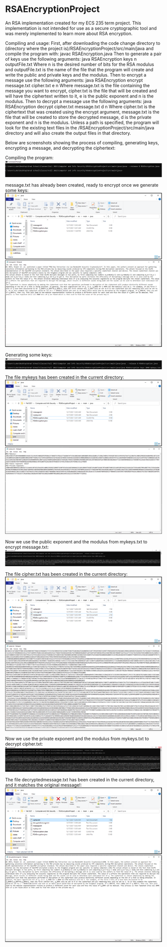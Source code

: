 # RSAEncryptionProject
An RSA implementation created for my ECS 235 term project. This implementation is not intended for use as a secure cryptographic tool and was merely implemented to learn more about RSA encryption.

Compiling and usage:
First, after downloading the code change directory to (directory where the project is)/RSAEncryptionProject/src/main/java and compile the program with: 
javac RSAEncryption.java
Then to generate a pair of keys use the following arguments:
java RSAEncryption keys n outputFile.txt
Where n is the desired number of bits for the RSA modulus and outputFile.txt is the name of the file that the program will create and write the public and private keys and the modulus.
Then to encrypt a message use the following arguments:
java RSAEncryption encrypt message.txt cipher.txt e n
Where message.txt is the file containing the message you want to encrypt, cipher.txt is the file that will be created and will have the ciphertext written to it, e is the public exponent and n is the modulus.
Then to decrypt a message use the following arguments:
java RSAEncryption decrypt cipher.txt message.txt d n
Where cipher.txt is the ciphertext that was created using the encrypt argument, message.txt is the file that will be created to store the decrypted message, d is the private exponent and n is the modulus.
Unless a path is specified, the program will look for the existing text files in the /RSAEncryptionProject/src/main/java directory and will also create the output files in that directory.

Below are screenshots showing the process of compiling, generating keys, encrypting a message, and decrypting the ciphertext:

Compiling the program:
![](https://github.com/lwmoehlenbrock/RSAEncryptionProject/blob/master/compile.PNG)

message.txt has already been created, ready to encrypt once we generate some keys:
![](https://github.com/lwmoehlenbrock/RSAEncryptionProject/blob/master/folderaftercompile.PNG)
![](https://github.com/lwmoehlenbrock/RSAEncryptionProject/blob/master/message.PNG)

Generating some keys:
![](https://github.com/lwmoehlenbrock/RSAEncryptionProject/blob/master/keys.PNG)

The file mykeys has been created in the current directory:
![](https://github.com/lwmoehlenbrock/RSAEncryptionProject/blob/master/folderafterkeys.PNG)
![](https://github.com/lwmoehlenbrock/RSAEncryptionProject/blob/master/mykeys.PNG)

Now we use the public exponent and the modulus from mykeys.txt to encrypt message.txt:
![](https://github.com/lwmoehlenbrock/RSAEncryptionProject/blob/master/encrypt.PNG)

The file cipher.txt has been created in the current directory:
![](https://github.com/lwmoehlenbrock/RSAEncryptionProject/blob/master/folderafterencrypt.PNG)
![](https://github.com/lwmoehlenbrock/RSAEncryptionProject/blob/master/cipher.PNG)

Now we use the private exponent and the modulus from mykeys.txt to decrypt cipher.txt:
![](https://github.com/lwmoehlenbrock/RSAEncryptionProject/blob/master/decrypt.PNG)

The file decryptedmessage.txt has been created in the current directory, and it matches the original message!:
![](https://github.com/lwmoehlenbrock/RSAEncryptionProject/blob/master/folderafterdecrypt.PNG)
![](https://github.com/lwmoehlenbrock/RSAEncryptionProject/blob/master/decryptedmessage.PNG)

